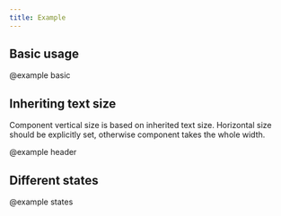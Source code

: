 ```yaml
---
title: Example
---
```


## Basic usage

@example basic

## Inheriting text size

Component vertical size is based on inherited text size. Horizontal size should be explicitly set, otherwise component takes the whole width.

@example header

## Different states

@example states
